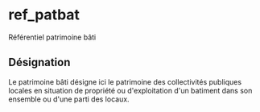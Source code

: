 # ref_patbat
Référentiel patrimoine bâti


## Désignation

Le patrimoine bâti désigne ici le patrimoine des collectivités publiques locales en situation de propriété ou d'exploitation d'un batiment dans son ensemble ou d'une parti des locaux.
